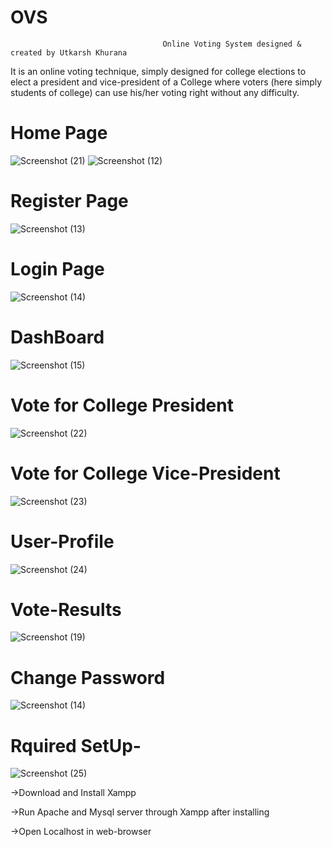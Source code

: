 # OVS
                                      Online Voting System designed & created by Utkarsh Khurana
It is an online voting technique, simply designed for college elections to elect a president and vice-president of a College where voters (here simply students of college) can use his/her voting right without any difficulty.                                       

# Home Page
![Screenshot (21)](https://user-images.githubusercontent.com/77911162/146564459-2c68e9c5-a381-4353-b38b-674a909e5539.png)
![Screenshot (12)](https://user-images.githubusercontent.com/77911162/146564820-147d8c4c-c4ea-43e0-9c6f-ea8a99abdd24.png)

# Register Page
![Screenshot (13)](https://user-images.githubusercontent.com/77911162/146564949-44390439-08b1-430d-8458-106979139ac5.png)

# Login Page
![Screenshot (14)](https://user-images.githubusercontent.com/77911162/146565036-eb5395e8-e18a-4eb3-b1c2-a0fada588251.png)

# DashBoard
![Screenshot (15)](https://user-images.githubusercontent.com/77911162/146565198-bbd4459e-dcda-4818-811b-5138d81b04e1.png)

# Vote for College President
![Screenshot (22)](https://user-images.githubusercontent.com/77911162/146565395-a42506a4-4000-445d-af1f-af93074020b0.png)

# Vote for College Vice-President
![Screenshot (23)](https://user-images.githubusercontent.com/77911162/146565530-fe2afdfa-0966-4dc9-bbbe-f13f71ce8192.png)

# User-Profile
![Screenshot (24)](https://user-images.githubusercontent.com/77911162/146565626-b1badb6c-a823-47ad-804c-d78ccc2e8f3a.png)

# Vote-Results
![Screenshot (19)](https://user-images.githubusercontent.com/77911162/146565695-8ddfdd56-e898-4c55-8d2e-403df1875519.png)

# Change Password
![Screenshot (14)](https://user-images.githubusercontent.com/77911162/146565993-e17a555d-ccf1-447e-91d2-a1a43e51e22d.png)

# Rquired SetUp-
![Screenshot (25)](https://user-images.githubusercontent.com/77911162/146566544-a4d3164b-02c8-48dd-b410-f49b1dd328dd.png)

->Download and Install Xampp

->Run Apache and Mysql server through Xampp after installing

->Open Localhost in web-browser



